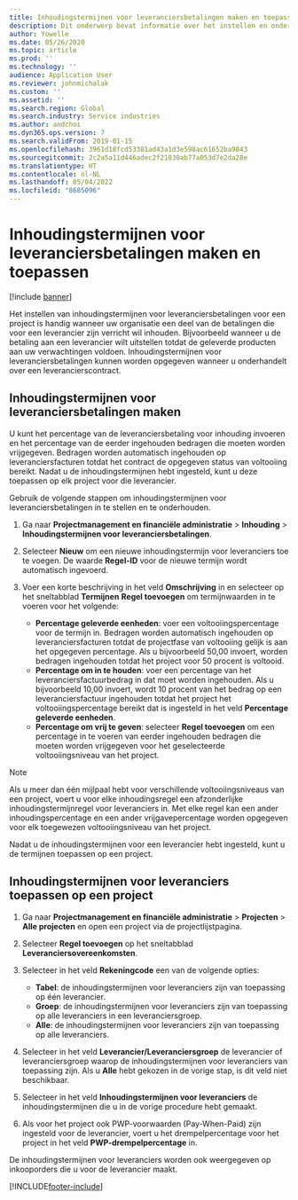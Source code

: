 ```yaml
---
title: Inhoudingstermijnen voor leveranciersbetalingen maken en toepassen
description: Dit onderwerp bevat informatie over het instellen en onderhouden van inhoudingstermijnen voor leveranciersbetalingen.
author: Yowelle
ms.date: 05/26/2020
ms.topic: article
ms.prod: ''
ms.technology: ''
audience: Application User
ms.reviewer: johnmichalak
ms.custom: ''
ms.assetid: ''
ms.search.region: Global
ms.search.industry: Service industries
ms.author: andchoi
ms.dyn365.ops.version: 7
ms.search.validFrom: 2019-01-15
ms.openlocfilehash: 3961d18fcd53381ad43a1d3e598ac61652ba9843
ms.sourcegitcommit: 2c2a5a11d446adec2f21030ab77a053d7e2da28e
ms.translationtype: HT
ms.contentlocale: nl-NL
ms.lasthandoff: 05/04/2022
ms.locfileid: "8685096"
---
```

# <a name="create-and-apply-vendor-payment-retention-terms"></a>Inhoudingstermijnen voor leveranciersbetalingen maken en toepassen

[!include [banner](../includes/banner.md)] 

Het instellen van inhoudingstermijnen voor leveranciersbetalingen voor een project is handig wanneer uw organisatie een deel van de betalingen die voor een leverancier zijn verricht wil inhouden. Bijvoorbeeld wanneer u de betaling aan een leverancier wilt uitstellen totdat de geleverde producten aan uw verwachtingen voldoen. Inhoudingstermijnen voor leveranciersbetalingen kunnen worden opgegeven wanneer u onderhandelt over een leverancierscontract.

## <a name="create-vendor-payment-retention-terms"></a>Inhoudingstermijnen voor leveranciersbetalingen maken

U kunt het percentage van de leveranciersbetaling voor inhouding invoeren en het percentage van de eerder ingehouden bedragen die moeten worden vrijgegeven. Bedragen worden automatisch ingehouden op leveranciersfacturen totdat het contract de opgegeven status van voltooiing bereikt. Nadat u de inhoudingstermijnen hebt ingesteld, kunt u deze toepassen op elk project voor die leverancier.

Gebruik de volgende stappen om inhoudingstermijnen voor leveranciersbetalingen in te stellen en te onderhouden. 

1. Ga naar **Projectmanagement en financiële administratie** > **Inhouding** > **Inhoudingstermijnen voor leveranciersbetalingen**.
2. Selecteer **Nieuw** om een nieuwe inhoudingstermijn voor leveranciers toe te voegen. De waarde **Regel-ID** voor de nieuwe termijn wordt automatisch ingevoerd. 
3. Voer een korte beschrijving in het veld **Omschrijving** in en selecteer op het sneltabblad **Termijnen** **Regel toevoegen** om termijnwaarden in te voeren voor het volgende:

   - **Percentage geleverde eenheden**: voer een voltooiingspercentage voor de termijn in. Bedragen worden automatisch ingehouden op leveranciersfacturen totdat de projectfase van voltooiing gelijk is aan het opgegeven percentage. Als u bijvoorbeeld 50,00 invoert, worden bedragen ingehouden totdat het project voor 50 procent is voltooid.
   - **Percentage om in te houden**: voer een percentage van het leveranciersfactuurbedrag in dat moet worden ingehouden. Als u bijvoorbeeld 10,00 invoert, wordt 10 procent van het bedrag op een leveranciersfactuur ingehouden totdat het project het voltooiingspercentage bereikt dat is ingesteld in het veld **Percentage geleverde eenheden**.
   - **Percentage om vrij te geven**: selecteer **Regel toevoegen** om een percentage in te voeren van eerder ingehouden bedragen die moeten worden vrijgegeven voor het geselecteerde voltooiingsniveau van het project.

> [!NOTE]
> Als u meer dan één mijlpaal hebt voor verschillende voltooiingsniveaus van een project, voert u voor elke inhoudingsregel een afzonderlijke inhoudingstermijnregel voor leveranciers in. Met elke regel kan een ander inhoudingspercentage en een ander vrijgavepercentage worden opgegeven voor elk toegewezen voltooiingsniveau van het project.

Nadat u de inhoudingstermijnen voor een leverancier hebt ingesteld, kunt u de termijnen toepassen op een project.

## <a name="apply-vendor-retention-terms-to-a-project"></a>Inhoudingstermijnen voor leveranciers toepassen op een project

1. Ga naar **Projectmanagement en financiële administratie** > **Projecten** > **Alle projecten** en open een project via de projectlijstpagina.
2. Selecteer **Regel toevoegen** op het sneltabblad **Leveranciersovereenkomsten**.
3. Selecteer in het veld **Rekeningcode** een van de volgende opties: 

   - **Tabel**: de inhoudingstermijnen voor leveranciers zijn van toepassing op één leverancier.
   - **Groep**: de inhoudingstermijnen voor leveranciers zijn van toepassing op alle leveranciers in een leveranciersgroep.
   - **Alle**: de inhoudingstermijnen voor leveranciers zijn van toepassing op alle leveranciers.

4. Selecteer in het veld **Leverancier/Leveranciersgroep** de leverancier of leveranciersgroep waarop de inhoudingstermijnen voor leveranciers van toepassing zijn. Als u **Alle** hebt gekozen in de vorige stap, is dit veld niet beschikbaar.
5. Selecteer in het veld **Inhoudingstermijnen voor leveranciers** de inhoudingstermijnen die u in de vorige procedure hebt gemaakt.
6. Als voor het project ook PWP-voorwaarden (Pay-When-Paid) zijn ingesteld voor de leverancier, voert u het drempelpercentage voor het project in het veld **PWP-drempelpercentage** in.

De inhoudingstermijnen voor leveranciers worden ook weergegeven op inkooporders die u voor de leverancier maakt.


[!INCLUDE[footer-include](../includes/footer-banner.md)]